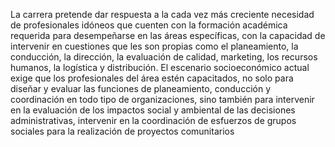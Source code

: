 ﻿La carrera pretende dar respuesta a la cada vez más creciente necesidad de profesionales idóneos que cuenten con la formación académica requerida para desempeñarse en las áreas específicas, con la capacidad de intervenir en cuestiones que les son propias como el planeamiento, la conducción, la dirección, la evaluación de calidad, marketing, los recursos humanos, la logística y distribución. El escenario socioeconómico actual exige que los profesionales del área estén capacitados, no solo para diseñar y evaluar las funciones de planeamiento, conducción y coordinación en todo tipo de organizaciones, sino también para intervenir en la evaluación de los impactos social y ambiental de las decisiones administrativas, intervenir en la coordinación de esfuerzos de grupos sociales para la realización de proyectos comunitarios
